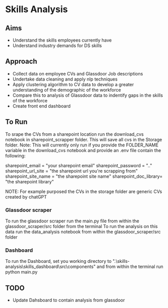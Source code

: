 # Skills Analysis

## Aims
- Understand the skills employees currently have
- Understand industry demands for DS skills

## Approach
- Collect data on employee CVs and Glassdoor Job descriptions
- Undertake data cleaning and apply nlp techniques
- Apply clustering algorithm to CV data to develop a greater understanding of the demographic of the workforce
- Compare this to analysis of Glassdoor data to indentify gaps in the skills of the workforce
- Create front end dashboard

## To Run
To srape the CVs from a sharepoint location run the download_cvs notebook in sharepoint_scrapper folder. This will save all cvs in the Storage folder. Note: This will currently only run if you provide the FOLDER_NAME variable in the download_cvs notebook and provide an .env file contain the following:

sharepoint_email = "your sharepoint email"
sharepoint_password = ".."
sharepoint_url_site = "the sharepoint url you're scrapping from"
sharepoint_site_name = "the sharepoint site name"
sharepoint_doc_library= "the sharepoint library"

NOTE: For example purposed the CVs in the storage folder are generic CVs created by chatGPT

### Glassdoor scraper
To run the glassdoor scraper run the main.py file from within the glassdoor_scraper/src folder from the terminal
To run the analysis on this data run the data_analysis notebook from within the glassdoor_scraper/src folder

### Dashboard
To run the Dashboard, set you working directory to ".\skills-analysis\skills_dashboard\src\components" and from within the terminal run python main.py

## TODO
- Update Dahsboard to contain analysis from glassdoor